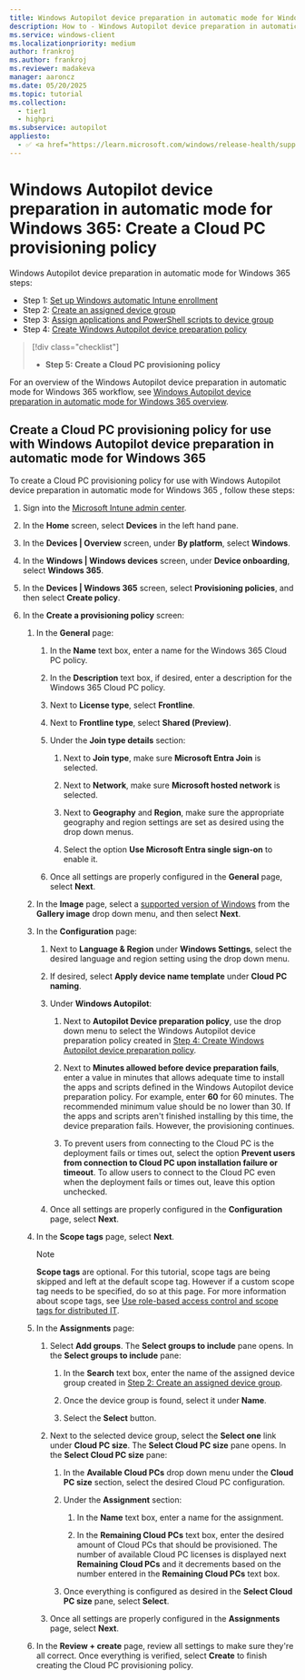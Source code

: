 ```yaml
---
title: Windows Autopilot device preparation in automatic mode for Windows 365 - Step 5 of 5 - Create a Cloud PC provisioning policy
description: How to - Windows Autopilot device preparation in automatic mode for Windows 365 - Step 5 of 5 - Create a Cloud PC provisioning policy.
ms.service: windows-client
ms.localizationpriority: medium
author: frankroj
ms.author: frankroj
ms.reviewer: madakeva
manager: aaroncz
ms.date: 05/20/2025
ms.topic: tutorial
ms.collection:
  - tier1
  - highpri
ms.subservice: autopilot
appliesto:
  - ✅ <a href="https://learn.microsoft.com/windows/release-health/supported-versions-windows-client" target="_blank">Windows 11</a>
---
```


# Windows Autopilot device preparation in automatic mode for Windows 365: Create a Cloud PC provisioning policy

Windows Autopilot device preparation in automatic mode for Windows 365 steps:

- Step 1: [Set up Windows automatic Intune enrollment](automatic-automatic-enrollment.md)
- Step 2: [Create an assigned device group](automatic-device-group.md)
- Step 3: [Assign applications and PowerShell scripts to device group](automatic-assign-apps-scripts.md)
- Step 4: [Create Windows Autopilot device preparation policy](automatic-autopilot-policy.md)

> [!div class="checklist"]
>
> - **Step 5: Create a Cloud PC provisioning policy**

For an overview of the Windows Autopilot device preparation in automatic mode for Windows 365 workflow, see [Windows Autopilot device preparation in automatic mode for Windows 365 overview](automatic-workflow.md#workflow).

## Create a Cloud PC provisioning policy for use with Windows Autopilot device preparation in automatic mode for Windows 365

To create a Cloud PC provisioning policy for use with Windows Autopilot device preparation in automatic mode for Windows 365 , follow these steps:

1. Sign into the [Microsoft Intune admin center](https://go.microsoft.com/fwlink/?linkid=2109431).

1. In the **Home** screen, select **Devices** in the left hand pane.

1. In the **Devices | Overview** screen, under **By platform**, select **Windows**.

1. In the **Windows | Windows devices** screen, under **Device onboarding**, select **Windows 365**.

1. In the **Devices | Windows 365** screen, select **Provisioning policies**, and then select **Create policy**.
1. In the **Create a provisioning policy** screen:

   1. In the **General** page:

      1. In the **Name** text box, enter a name for the Windows 365 Cloud PC policy.

      1. In the **Description** text box, if desired, enter a description for the Windows 365 Cloud PC policy.

      1. Next to **License type**, select **Frontline**.

      1. Next to **Frontline type**, select **Shared (Preview)**.

      1. Under the **Join type details** section:

         1. Next to **Join type**, make sure **Microsoft Entra Join** is selected.

         1. Next to **Network**, make sure **Microsoft hosted network** is selected.

         1. Next to **Geography** and **Region**, make sure the appropriate geography and region settings are set as desired using the drop down menus.

         1. Select the option **Use Microsoft Entra single sign-on** to enable it.

      1. Once all settings are properly configured in the **General** page, select **Next**.

   1. In the **Image** page, select a [supported version of Windows](../../requirements.md#windows-365-cloud-pcs) from the **Gallery image** drop down menu, and then select **Next**.

   1. In the **Configuration** page:

      1. Next to **Language & Region** under **Windows Settings**, select the desired language and region setting using the drop down menu.

      1. If desired, select **Apply device name template** under **Cloud PC naming**.

      1. Under **Windows Autopilot**:

         1. Next to **Autopilot Device preparation policy**, use the drop down menu to select the Windows Autopilot device preparation policy created in [Step 4: Create Windows Autopilot device preparation policy](automatic-autopilot-policy.md).

         1. Next to **Minutes allowed before device preparation fails**, enter a value in minutes that allows adequate time to install the apps and scripts defined in the Windows Autopilot device preparation policy. For example, enter **60** for 60 minutes. The recommended minimum value should be no lower than 30. If the apps and scripts aren't finished installing by this time, the device preparation fails. However, the provisioning continues.

         1. To prevent users from connecting to the Cloud PC is the deployment fails or times out, select the option **Prevent users from connection to Cloud PC upon installation failure or timeout**. To allow users to connect to the Cloud PC even when the deployment fails or times out, leave this option unchecked.

      1. Once all settings are properly configured in the **Configuration** page, select **Next**.

   1. In the **Scope tags** page, select **Next**.

      > [!NOTE]
      >
      > **Scope tags** are optional. For this tutorial, scope tags are being skipped and left at the default scope tag. However if a custom scope tag needs to be specified, do so at this page. For more information about scope tags, see [Use role-based access control and scope tags for distributed IT](/mem/intune-service/fundamentals/scope-tags).

   1. In the **Assignments** page:

      1. Select **Add groups**. The **Select groups to include** pane opens. In the **Select groups to include** pane:

         1. In the **Search** text box, enter the name of the assigned device group created in [Step 2: Create an assigned device group](automatic-device-group.md).

         1. Once the device group is found, select it under **Name**.

         1. Select the **Select** button.

      1. Next to the selected device group, select the **Select one** link under **Cloud PC size**. The **Select Cloud PC size** pane opens. In the **Select Cloud PC size** pane:

         1. In the **Available Cloud PCs** drop down menu under the **Cloud PC size** section, select the desired Cloud PC configuration.

         1. Under the **Assignment** section:

            1. In the **Name** text box, enter a name for the assignment.

            1. In the **Remaining Cloud PCs** text box, enter the desired amount of Cloud PCs that should be provisioned. The number of available Cloud PC licenses is displayed next **Remaining Cloud PCs** and it decrements based on the number entered in the **Remaining Cloud PCs** text box.

         1. Once everything is configured as desired in the **Select Cloud PC size** pane, select **Select**.

      1. Once all settings are properly configured in the **Assignments** page, select **Next**.

   1. In the **Review + create** page, review all settings to make sure they're all correct. Once everything is verified, select **Create** to finish creating the Cloud PC provisioning policy.
